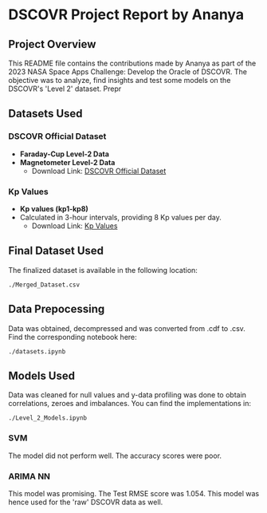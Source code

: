 # DSCOVR Project Report by Ananya

## Project Overview
This README file contains the contributions made by Ananya as part of the 2023 NASA Space Apps Challenge:
Develop the Oracle of DSCOVR. 
The objective was to analyze, find insights and test some models on the DSCOVR's 'Level 2' dataset. 
Prepr

## Datasets Used

### DSCOVR Official Dataset
- **Faraday-Cup Level-2 Data**
- **Magnetometer Level-2 Data**
  - Download Link: [DSCOVR Official Dataset](https://www.ngdc.noaa.gov/dscovr/portal/#/download)

### Kp Values
- **Kp values (kp1-kp8)**
- Calculated in 3-hour intervals, providing 8 Kp values per day.
  - Download Link: [Kp Values](https://kp.gfz-potsdam.de/app/files/Kp_ap_Ap_SN_F107_since_1932.txt)

 ## Final Dataset Used

The finalized dataset is available in the following location:
```
./Merged_Dataset.csv
```
## Data Prepocessing
Data was obtained, decompressed and was converted from .cdf to .csv. Find the corresponding notebook here:
```
./datasets.ipynb
```
## Models Used
Data was cleaned for null values and y-data profiling was done to obtain correlations, zeroes and imbalances. 
You can find the implementations in:
```
./Level_2_Models.ipynb
```
### SVM
The model did not perform well. The accuracy scores were poor.

### ARIMA NN
This model was promising. The Test RMSE score was 1.054. This model was hence used for the 'raw' DSCOVR 
data as well. 
